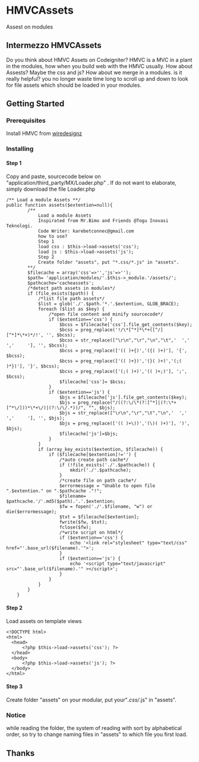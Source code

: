 # HMVCAssets
Assest on modules

## Intermezzo HMVCAssets
Do you think about HMVC Assets on Codeigniter?
HMVC is a MVC in a plant in the modules, how when you build web with the HMVC usually.
How about Assests? Maybe the css and js?
How about we merge in a modules. is it really helpful? you no longer waste time long to scroll up and down to look for file assets which should be loaded in your modules.
## Getting Started

### Prerequisites
Install HMVC from [wiredesignz](https://bitbucket.org/wiredesignz/codeigniter-modular-extensions-hmvc)
### Installing
#### Step 1
Copy and paste, sourcecode below on "application/third_party/MX/Loader.php" . If do not want to elaborate, simply download the file Loader.php
```
/** Load a module Assets **/
public function assets($extention=null){
		/** 
			Load a module Assets
			Inspirated from Mr.Bimo and Friends @Togu Inovasi Teknologi.
			Code Writer: karebetconnec@gmail.com
			how to use?
			Step 1
			load css : $this->load->assets('css');
			load js : $this->load->assets('js');
			Step 2
			Create folder "assets", put "*.css/*.js" in "assets".
		**/
		$filecache = array('css'=>'','js'=>'');
		$path= 'application/modules/'.$this->_module.'/assets/';
		$pathcache='cacheassets';
		/*detect path assets in modules*/
		if (file_exists($path)) {
			/*list file path assets*/
			$list = glob('./'.$path.'*.'.$extention, GLOB_BRACE);
			foreach ($list as $key) {
				/*open file content and minify sourcecode*/
				if ($extention=='css') {
					$bcss = $filecache['css'].file_get_contents($key);
					$bcss = preg_replace('!/\*[^*]*\*+([^/][^*]*\*+)*/!', '', $bcss);
				    $bcss = str_replace(["\r\n","\r","\n","\t",'  ','    ','     '], '', $bcss);
				    $bcss = preg_replace(['(( )+{)','({( )+)'], '{', $bcss);
				    $bcss = preg_replace(['(( )+})','(}( )+)','(;( )*})'], '}', $bcss);
				    $bcss = preg_replace(['(;( )+)','(( )+;)'], ';', $bcss);
					$filecache['css']= $bcss;
				}
				if ($extention=='js') {
					$bjs = $filecache['js'].file_get_contents($key);
					$bjs = preg_replace("/((?:\/\*(?:[^*]|(?:\*+[^*\/]))*\*+\/)|(?:\/\/.*))/", "", $bjs);
				    $bjs = str_replace(["\r\n","\r","\t","\n",'  ','    ','     '], '', $bjs);
				    $bjs = preg_replace(['(( )+\))','(\)( )+)'], ')', $bjs);
					$filecache['js']=$bjs;
				}
			}
			if (array_key_exists($extention, $filecache)) {
				if ($filecache[$extention]!='') {
					/*auto create path cache*/
					if (!file_exists('./'.$pathcache)) {
						mkdir('./'.$pathcache);
					}
					/*create file on path cache*/
					$errormessage = "Unable to open file ".$extention." on ".$pathcache ."!";
					$filename= $pathcache.'/'.md5($path).'.'.$extention;
					$fw = fopen('./'.$filename, "w") or die($errormessage);
					$txt = $filecache[$extention];
					fwrite($fw, $txt);
					fclose($fw);
					/*write script on html*/
					if ($extention=='css') {
						echo '<link rel="stylesheet" type="text/css" href="'.base_url($filename).'">';
					}
					if ($extention=='js') {
						echo '<script type="text/javascript" src="'.base_url($filename).'" ></script>';
					}
				}
			}
		}
	}
  ```
#### Step 2
Load assets on template views
  ```
  <!DOCTYPE html>
  <html>
    <head>
	    <?php $this->load->assets('css'); ?>
    </head>
    <body>
	    <?php $this->load->assets('js'); ?>
    </body>
  </html>
  ```
#### Step 3
Create folder "assets" on your modular, put your"*.css/*.js" in "assets".

### Notice
while reading the folder, the system of reading with sort by alphabetical order, so try to change naming files in "assets" to which file you first load.

## Thanks
